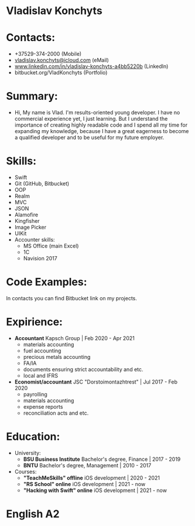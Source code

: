 # Vladislav Konchyts

# Contacts:
  
  - +37529-374-2000 (Mobile)
  - vladislav.konchyts@icloud.com (eMail)
  - www.linkedin.com/in/vladislav-konchyts-a4bb5220b (LinkedIn)
  - bitbucket.org/VladKonchyts (Portfolio)

# Summary:
  
  - Hi, My name is Vlad. I'm results-oriented young developer. I have no commercial experience yet, I just learning. But I understand the importance of creating highly readable code and I spend all my time for expanding my knowledge, because I have a great eagerness to become a qualified developer and to be useful for my future employer. 

# Skills:
  
  - Swift
  - Git (GitHub, Bitbucket)
  - OOP
  - Realm
  - MVC
  - JSON
  - Alamofire
  - Kingfisher
  - Image Picker
  - UIKit
  - Accounter skills:
    - MS Office (main Excel)
    - 1C
    - Navision 2017

# Code Examples:

In contacts you can find Bitbucket link on my projects.

# Expirience:
   - **Accountant** Kapsch Group | Feb 2020 - Apr 2021
     - materials accounting
     - fuel accounting
     - precious metals accounting
     - FA/IA
     - documents ensuring strict accountability and etc.
     - local and IFRS
   - **Economist/accountant** JSC "Dorstoimontazhtrest" | Jul 2017 - Feb 2020
     - payrolling
     - materials accounting
     - expense reports
     - reconciliation acts and etc.

# Education:
   - University:
     - **BSU Business Institute** Bachelor's degree, Finance | 2017 - 2019
     - **BNTU** Bachelor's degree, Management | 2010 - 2017
   - Courses:
     - **"TeachMeSkills" offline** iOS development | 2020 - 2021
     - **"RS School" online** iOS development | 2021 - now
     - **"Hacking with Swift" online** iOS development | 2021 - now

# English A2
